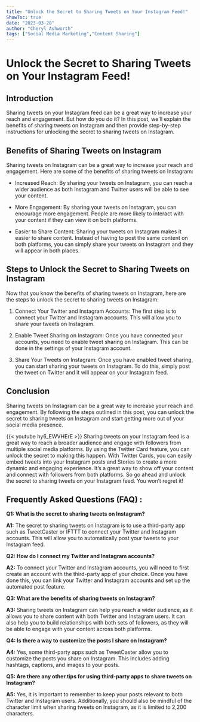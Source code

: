 ```yaml
---
title: "Unlock the Secret to Sharing Tweets on Your Instagram Feed!"
ShowToc: true 
date: "2023-03-28"
author: "Cheryl Ashworth" 
tags: ["Social Media Marketing","Content Sharing"]
---
```

# Unlock the Secret to Sharing Tweets on Your Instagram Feed!

## Introduction

Sharing tweets on your Instagram feed can be a great way to increase your reach and engagement. But how do you do it? In this post, we'll explain the benefits of sharing tweets on Instagram and then provide step-by-step instructions for unlocking the secret to sharing tweets on Instagram.

## Benefits of Sharing Tweets on Instagram

Sharing tweets on Instagram can be a great way to increase your reach and engagement. Here are some of the benefits of sharing tweets on Instagram:

- Increased Reach: By sharing your tweets on Instagram, you can reach a wider audience as both Instagram and Twitter users will be able to see your content. 

- More Engagement: By sharing your tweets on Instagram, you can encourage more engagement. People are more likely to interact with your content if they can view it on both platforms. 

- Easier to Share Content: Sharing your tweets on Instagram makes it easier to share content. Instead of having to post the same content on both platforms, you can simply share your tweets on Instagram and they will appear in both places. 

## Steps to Unlock the Secret to Sharing Tweets on Instagram

Now that you know the benefits of sharing tweets on Instagram, here are the steps to unlock the secret to sharing tweets on Instagram:

1. Connect Your Twitter and Instagram Accounts: The first step is to connect your Twitter and Instagram accounts. This will allow you to share your tweets on Instagram. 

2. Enable Tweet Sharing on Instagram: Once you have connected your accounts, you need to enable tweet sharing on Instagram. This can be done in the settings of your Instagram account. 

3. Share Your Tweets on Instagram: Once you have enabled tweet sharing, you can start sharing your tweets on Instagram. To do this, simply post the tweet on Twitter and it will appear on your Instagram feed. 

## Conclusion

Sharing tweets on Instagram can be a great way to increase your reach and engagement. By following the steps outlined in this post, you can unlock the secret to sharing tweets on Instagram and start getting more out of your social media presence.

{{< youtube hy6_EWVHErE >}} 
Sharing tweets on your Instagram feed is a great way to reach a broader audience and engage with followers from multiple social media platforms. By using the Twitter Card feature, you can unlock the secret to making this happen. With Twitter Cards, you can easily embed tweets into your Instagram posts and Stories to create a more dynamic and engaging experience. It’s a great way to show off your content and connect with followers from both platforms. So go ahead and unlock the secret to sharing tweets on your Instagram feed. You won’t regret it!

## Frequently Asked Questions (FAQ) :
**Q1: What is the secret to sharing tweets on Instagram?**

**A1:** The secret to sharing tweets on Instagram is to use a third-party app such as TweetCaster or IFTTT to connect your Twitter and Instagram accounts. This will allow you to automatically post your tweets to your Instagram feed.

**Q2: How do I connect my Twitter and Instagram accounts?**

**A2:** To connect your Twitter and Instagram accounts, you will need to first create an account with the third-party app of your choice. Once you have done this, you can link your Twitter and Instagram accounts and set up the automated post feature.

**Q3: What are the benefits of sharing tweets on Instagram?**

**A3:** Sharing tweets on Instagram can help you reach a wider audience, as it allows you to share content with both Twitter and Instagram users. It can also help you to build relationships with both sets of followers, as they will be able to engage with your content across both platforms.

**Q4: Is there a way to customize the posts I share on Instagram?**

**A4:** Yes, some third-party apps such as TweetCaster allow you to customize the posts you share on Instagram. This includes adding hashtags, captions, and images to your posts.

**Q5: Are there any other tips for using third-party apps to share tweets on Instagram?**

**A5:** Yes, it is important to remember to keep your posts relevant to both Twitter and Instagram users. Additionally, you should also be mindful of the character limit when sharing tweets on Instagram, as it is limited to 2,200 characters.


